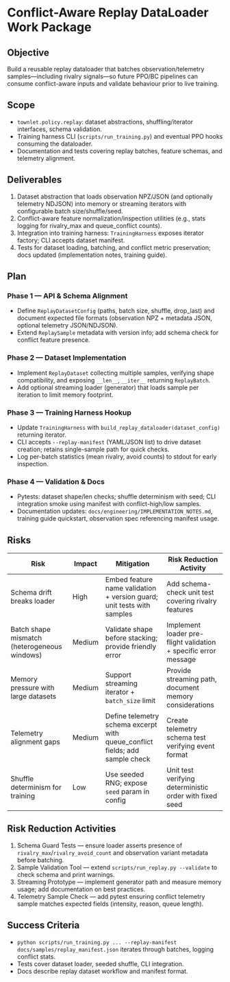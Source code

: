 # Conflict-Aware Replay DataLoader Work Package

## Objective
Build a reusable replay dataloader that batches observation/telemetry samples—including rivalry signals—so future PPO/BC pipelines can consume conflict-aware inputs and validate behaviour prior to live training.

## Scope
- `townlet.policy.replay`: dataset abstractions, shuffling/iterator interfaces, schema validation.
- Training harness CLI (`scripts/run_training.py`) and eventual PPO hooks consuming the dataloader.
- Documentation and tests covering replay batches, feature schemas, and telemetry alignment.

## Deliverables
1. Dataset abstraction that loads observation NPZ/JSON (and optionally telemetry NDJSON) into memory or streaming iterators with configurable batch size/shuffle/seed.
2. Conflict-aware feature normalization/inspection utilities (e.g., stats logging for rivalry_max and queue_conflict counts).
3. Integration into training harness: `TrainingHarness` exposes iterator factory; CLI accepts dataset manifest.
4. Tests for dataset loading, batching, and conflict metric preservation; docs updated (implementation notes, training guide).

## Plan
### Phase 1 — API & Schema Alignment
- Define `ReplayDatasetConfig` (paths, batch size, shuffle, drop_last) and document expected file formats (observation NPZ + metadata JSON, optional telemetry JSON/NDJSON).
- Extend `ReplaySample` metadata with version info; add schema check for conflict feature presence.

### Phase 2 — Dataset Implementation
- Implement `ReplayDataset` collecting multiple samples, verifying shape compatibility, and exposing `__len__`, `__iter__` returning `ReplayBatch`.
- Add optional streaming loader (generator) that loads sample per iteration to limit memory footprint.

### Phase 3 — Training Harness Hookup
- Update `TrainingHarness` with `build_replay_dataloader(dataset_config)` returning iterator.
- CLI accepts `--replay-manifest` (YAML/JSON list) to drive dataset creation; retains single-sample path for quick checks.
- Log per-batch statistics (mean rivalry, avoid counts) to stdout for early inspection.

### Phase 4 — Validation & Docs
- Pytests: dataset shape/len checks; shuffle determinism with seed; CLI integration smoke using manifest with conflict-high/low samples.
- Documentation updates: `docs/engineering/IMPLEMENTATION_NOTES.md`, training guide quickstart, observation spec referencing manifest usage.

## Risks
| Risk | Impact | Mitigation | Risk Reduction Activity |
| --- | --- | --- | --- |
| Schema drift breaks loader | High | Embed feature name validation + version guard; unit tests with samples | Add schema-check unit test covering rivalry features |
| Batch shape mismatch (heterogeneous windows) | Medium | Validate shape before stacking; provide friendly error | Implement loader pre-flight validation + specific error message |
| Memory pressure with large datasets | Medium | Support streaming iterator + `batch_size` limit | Provide streaming path, document memory considerations |
| Telemetry alignment gaps | Medium | Define telemetry schema excerpt with queue_conflict fields; add sample check | Create telemetry schema test verifying event format |
| Shuffle determinism for training | Low | Use seeded RNG; expose `seed` param in config | Unit test verifying deterministic order with fixed seed |

## Risk Reduction Activities
1. Schema Guard Tests — ensure loader asserts presence of `rivalry_max`/`rivalry_avoid_count` and observation variant metadata before batching.
2. Sample Validation Tool — extend `scripts/run_replay.py --validate` to check schema and print warnings.
3. Streaming Prototype — implement generator path and measure memory usage; add documentation on best practices.
4. Telemetry Sample Check — add pytest ensuring conflict telemetry sample matches expected fields (intensity, reason, queue length).

## Success Criteria
- `python scripts/run_training.py ... --replay-manifest docs/samples/replay_manifest.json` iterates through batches, logging conflict stats.
- Tests cover dataset loader, seeded shuffle, CLI integration.
- Docs describe replay dataset workflow and manifest format.
